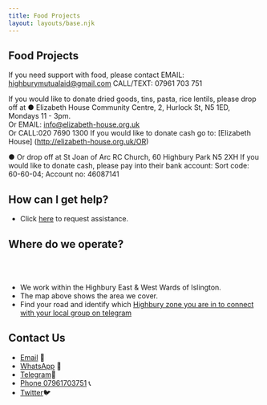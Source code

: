 ```yaml
---
title: Food Projects
layout: layouts/base.njk
---
```


## Food Projects

If you need support with food, please contact 
EMAIL:  highburymutualaid@gmail.com
CALL/TEXT: 07961 703 751

If you would like to donate dried goods, tins, pasta, rice lentils, please drop off at 
●	Elizabeth House Community Centre, 2, Hurlock St, N5 1ED, Mondays 11 - 3pm.       
Or EMAIL:  info@elizabeth-house.org.uk   
Or CALL:020 7690 1300
If you would like to donate cash go to: [Elizabeth House] (http://elizabeth-house.org.uk/OR) 

●	 Or drop off  at St Joan of Arc RC Church,  60 Highbury Park N5 2XH
If you would like to donate cash, please pay into their bank account: 
Sort code: 60-60-04; Account no: 46087141



## How can I get help?

 - Click [here](/support) to request assistance.

## Where do we operate?

<br/>
<div id="map"></div>
<br/>

- We work within the Highbury East & West Wards of Islington.
- The map above shows the area we cover.
- Find your road and identify which <a href="https://highbury-mutual-aid-groups.herokuapp.com/"> Highbury zone you are in to connect with your local group on telegram </a>  


## Contact Us

 - [Email](mailto:highburymutualaid@gmail.com ) 📧 
 - [WhatsApp](https://chat.whatsapp.com/JmcTPpTaTWRJGNcAuZNimd) 📲
 - [Telegram](https://t.me/highburycovid19magroup)📲
 - [Phone 07961703751](tel:07961703751) 📞
 - [Twitter](https://twitter.com/19Support)🐦
